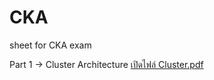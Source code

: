 # CKA
sheet for CKA exam

Part 1 -> Cluster Architecture <a href="https://github.com/0psdev/CKA/blob/main/Cluster.pdf" target="_blank">เปิดไฟล์ Cluster.pdf</a>

